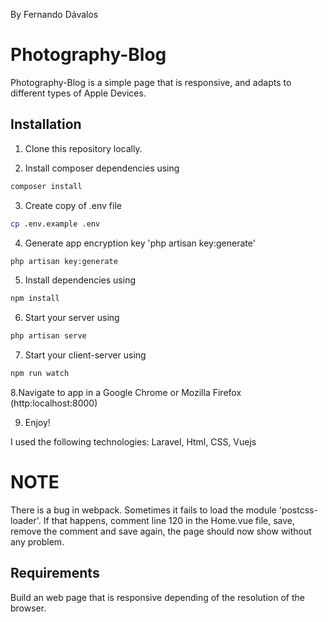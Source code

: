 By Fernando Dávalos

# Photography-Blog

Photography-Blog is a simple page that is responsive, and adapts to different types of Apple Devices.

## Installation

1. Clone this repository locally.

2. Install composer dependencies using 

```bash
composer install
```

3. Create copy of .env file

```bash
cp .env.example .env
```

4. Generate app encryption key 'php artisan key:generate'

```bash
php artisan key:generate
```

5. Install dependencies using 

```bash
npm install
```

6. Start your server using

```bash
php artisan serve
```

7. Start your client-server using

```bash
npm run watch
```

8.Navigate to app in a Google Chrome or Mozilla Firefox (http:localhost:8000)

9. Enjoy!

I used the following technologies: Laravel, Html, CSS, Vuejs

# NOTE

There is a bug in webpack. Sometimes it fails to load the module 'postcss-loader'. If that happens, comment line 120 in the Home.vue file, save, remove the comment and save again, the page should now show without any problem.

## Requirements

Build an web page that is responsive depending of the resolution of the browser.
